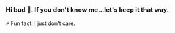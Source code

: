 ### Hi bud 👋. If you don't know me...let's keep it that way.

<!--
**L-emaneul/l-emaneul** is a ✨ _special_ ✨ repository because its `README.md` (this file) appears on your GitHub profile.

Here are some ideas to get you started:

- ⚡ Fun fact: I just don't care.
-->

⚡ Fun fact: I just don't care.
